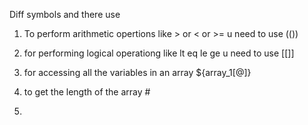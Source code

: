 Diff symbols and there use

1. To perform arithmetic opertions like > or < or >= u need to use (())

2. for performing logical operationg like lt eq le ge u need to use [[]]

3. for accessing all the variables in an array ${array_1[@]}
4. to get the length of the array #

5. 